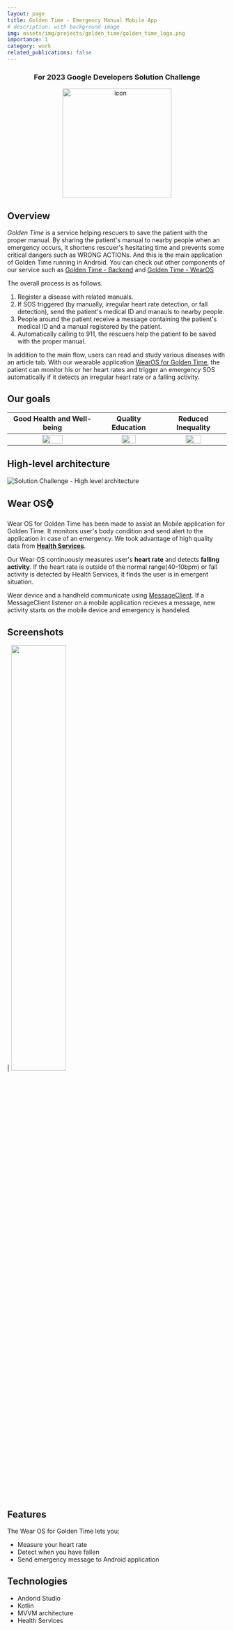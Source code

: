 ```yaml
---
layout: page
title: Golden Time - Emergency Manual Mobile App
# description: with background image
img: assets/img/projects/golden_time/golden_time_logo.png
importance: 1
category: work
related_publications: false
---
```


<!-- <h1 align="center">Golden Time</h1> -->
<h3 align="center">For 2023 Google Developers Solution Challenge</h3>
<p align="center">
  <img src="https://user-images.githubusercontent.com/11978494/228843932-c59e03fb-d4e7-458d-a548-58e80583a7ea.png" alt="icon" width="250" height="250">
</p>

## Overview

*Golden Time* is a service helping rescuers to save the patient with the proper manual. By sharing the patient's manual to nearby people when an emergency occurs, it shortens rescuer's hesitating time and prevents some critical dangers such as WRONG ACTIONs. And this is the main application of Golden Time running in Android. You can check out other components of our service such as [Golden Time - Backend](https://github.com/gdsc-ys/golden-time-backend) and [Golden Time - WearOS](https://github.com/gdsc-ys/golden-time-wearos)

The overall process is as follows.
1. Register a disease with related manuals.
2. If SOS triggered (by manually, irregular heart rate detection, or fall detection), send the patient's medical ID and manauls to nearby people.
3. People around the patient receive a message containing the patient's medical ID and a manual registered by the patient.
4. Automatically calling to 911, the rescuers help the patient to be saved with the proper manual.

In addition to the main flow, users can read and study various diseases with an article tab.
With our wearable application [WearOS for Golden Time](https://github.com/gdsc-ys/golden-time-wearos), the patient can monitor his or her heart rates and trigger an emergency SOS automatically if it detects an irregular heart rate or a falling activity.

## Our goals

| Good Health and Well-being | Quality Education | Reduced Inequality |
|:-:|:-:|:-:|
| <img width="50%" src="https://user-images.githubusercontent.com/11978494/229120095-200494e8-a916-4387-bee3-70477d2b4824.png"> | <img width="50%" src="https://user-images.githubusercontent.com/11978494/229120393-90b52bc9-94e1-4c8b-b709-25d8c4dfe423.png"> | <img width="50%" src="https://user-images.githubusercontent.com/11978494/229120495-43c49966-c735-4ebd-97f5-0d92ce349f5f.png"> |

## High-level architecture

![Solution Challenge - High level architecture](https://user-images.githubusercontent.com/11978494/229120978-77f4b040-933d-42a6-880c-fd1e2fd4f0bb.png)


## Wear OS⌚
Wear OS for Golden Time has been made to assist an Mobile application for Golden Time. It monitors user's body condition and send alert to the application in case of an emergency. We took advantage of high quality data from **[Health Services](https://developer.android.com/training/wearables/health-services)**.

Our Wear OS continuously measures user's **heart rate** and detects **falling activity**. If the heart rate is outside of the normal range(40-10bpm) or fall activity is detected by Health Services, it finds the user is in emergent situation.

Wear device and a handheld communicate using [MessageClient](https://developer.android.com/training/wearables/data/messages). If a MessageClient listener on a mobile application recieves a message, new activity starts on the mobile device and emergency is handeled.

## Screenshots
| <img width="50%" src="https://user-images.githubusercontent.com/11978494/229343034-d82c56eb-a26c-45ee-8e00-318b7b4eca73.png"> 


## Features
The Wear OS for Golden Time lets you:
- Measure your heart rate
- Detect when you have fallen
- Send emergency message to Android application

## Technologies
- Andorid Studio
- Kotlin
- MVVM architecture
- Health Services
